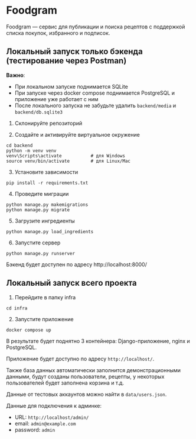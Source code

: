 # Foodgram

Foodgram — сервис для публикации и поиска рецептов с поддержкой списка покупок, избранного и подписок.

## Локальный запуск только бэкенда (тестирование через Postman)

**Важно**:

* При локальном запуске поднимается SQLite
* При запуске через docker compose поднимается PostgreSQL и приложение уже работает с ним
* После локального запуска не забудьте удалить `backend/media` и `backend/db.sqlite3`

1. Склонируйте репозиторий

2. Создайте и активируйте виртуальное окружение

```shell
cd backend
python -m venv venv
venv\Scripts\activate           # для Windows
source venv/bin/activate        # для Linux/Mac
```

3. Установите зависимости

```shell
pip install -r requirements.txt
```

4. Проведите миграции

```shell
python manage.py makemigrations
python manage.py migrate
```

5. Загрузите ингредиенты

```shell
python manage.py load_ingredients
```

6. Запустите сервер

```shell
python manage.py runserver
```

Бэкенд будет доступен по адресу http://localhost:8000/

## Локальный запуск всего проекта
1. Перейдите в папку infra

```shell
cd infra
```

2. Запустите приложение

```shell
docker compose up
```

В результате будет поднятно 3 контейнера: Django-приложение, nginx и PostgreSQL.

Приложение будет доступно по адресу `http://localhost/`.

Также база данных автоматически заполнится демонстрационными данными, будут созданы
пользователи, рецепты, у некоторых пользователей будет заполнена корзина и т.д.

Данные от тестовых аккаунтов можно найти в `data/users.json`.

Данные для подключения к админке:
* URL: `http://localhost/admin/`
* email: `admin@example.com`
* password: `admin`
